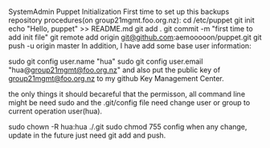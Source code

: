 SystemAdmin
Puppet
Initialization
First time to set up this backups repository procedures(on group21mgmt.foo.org.nz):
cd /etc/puppet
git init
echo "Hello, puppet" >> README.md
git add .
git commit -m "first time to add init file"
git remote add origin git@github.com:aemooooon/puppet.git
git push -u origin master
In addition, I have add some base user information:

sudo git config user.name "hua" 
sudo git config user.email "hua@group21mgmt@foo.org.nz"
and also put the public key of group21mgmt@foo.org.nz to my github Key Management Center.

the only things it should becareful that the permisson, all command line might be need sudo and the .git/config file need change user or group to current operation user(hua).

sudo chown -R hua:hua ./.git
sudo chmod 755 config
when any change, update in the future just need git add and push.
